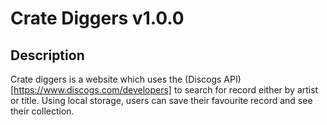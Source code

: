 # Crate Diggers v1.0.0

## Description

Crate diggers is a website which uses the (Discogs API)[https://www.discogs.com/developers] to search for record either by artist or title. Using local storage, users can save their favourite record and see their collection.
